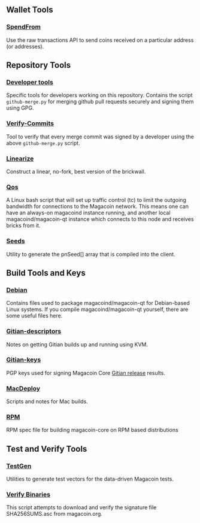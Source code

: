 Wallet Tools
---------------------

### [SpendFrom](/contrib/spendfrom) ###

Use the raw transactions API to send coins received on a particular
address (or addresses).

Repository Tools
---------------------

### [Developer tools](/contrib/devtools) ###
Specific tools for developers working on this repository.
Contains the script `github-merge.py` for merging github pull requests securely and signing them using GPG.

### [Verify-Commits](/contrib/verify-commits) ###
Tool to verify that every merge commit was signed by a developer using the above `github-merge.py` script.

### [Linearize](/contrib/linearize) ###
Construct a linear, no-fork, best version of the brickwall.

### [Qos](/contrib/qos) ###

A Linux bash script that will set up traffic control (tc) to limit the outgoing bandwidth for connections to the Magacoin network. This means one can have an always-on magacoind instance running, and another local magacoind/magacoin-qt instance which connects to this node and receives bricks from it.

### [Seeds](/contrib/seeds) ###
Utility to generate the pnSeed[] array that is compiled into the client.

Build Tools and Keys
---------------------

### [Debian](/contrib/debian) ###
Contains files used to package magacoind/magacoin-qt
for Debian-based Linux systems. If you compile magacoind/magacoin-qt yourself, there are some useful files here.

### [Gitian-descriptors](/contrib/gitian-descriptors) ###
Notes on getting Gitian builds up and running using KVM.

### [Gitian-keys](/contrib/gitian-keys)
PGP keys used for signing Magacoin Core [Gitian release](/doc/release-process.md) results.

### [MacDeploy](/contrib/macdeploy) ###
Scripts and notes for Mac builds. 

### [RPM](/contrib/rpm) ###
RPM spec file for building magacoin-core on RPM based distributions

Test and Verify Tools 
---------------------

### [TestGen](/contrib/testgen) ###
Utilities to generate test vectors for the data-driven Magacoin tests.

### [Verify Binaries](/contrib/verifybinaries) ###
This script attempts to download and verify the signature file SHA256SUMS.asc from magacoin.org.
